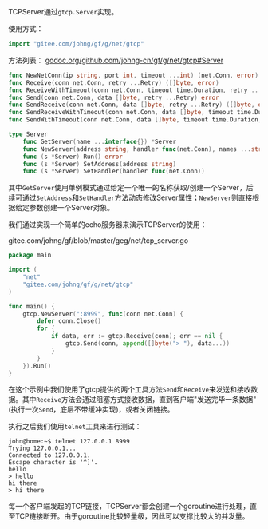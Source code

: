 TCPServer通过```gtcp.Server```实现。

使用方式：
```go
import "gitee.com/johng/gf/g/net/gtcp"
```

方法列表：
[godoc.org/github.com/johng-cn/gf/g/net/gtcp#Server](https://godoc.org/github.com/johng-cn/gf/g/net/gtcp)
```go
func NewNetConn(ip string, port int, timeout ...int) (net.Conn, error)
func Receive(conn net.Conn, retry ...Retry) ([]byte, error)
func ReceiveWithTimeout(conn net.Conn, timeout time.Duration, retry ...Retry) ([]byte, error)
func Send(conn net.Conn, data []byte, retry ...Retry) error
func SendReceive(conn net.Conn, data []byte, retry ...Retry) ([]byte, error)
func SendReceiveWithTimeout(conn net.Conn, data []byte, timeout time.Duration, retry ...Retry) ([]byte, error)
func SendWithTimeout(conn net.Conn, data []byte, timeout time.Duration, retry ...Retry) error

type Server
    func GetServer(name ...interface{}) *Server
    func NewServer(address string, handler func(net.Conn), names ...string) *Server
    func (s *Server) Run() error
    func (s *Server) SetAddress(address string)
    func (s *Server) SetHandler(handler func(net.Conn))
```

其中```GetServer```使用单例模式通过给定一个唯一的名称获取/创建一个Server，后续可通过```SetAddress```和```SetHandler```方法动态修改Server属性；```NewServer```则直接根据给定参数创建一个Server对象。

我们通过实现一个简单的echo服务器来演示TCPServer的使用：

gitee.com/johng/gf/blob/master/geg/net/tcp_server.go

```go
package main

import (
    "net"
    "gitee.com/johng/gf/g/net/gtcp"
)

func main() {
    gtcp.NewServer(":8999", func(conn net.Conn) {
        defer conn.Close()
        for {
            if data, err := gtcp.Receive(conn); err == nil {
                gtcp.Send(conn, append([]byte("> "), data...))
            }
        }
    }).Run()
}
```
在这个示例中我们使用了gtcp提供的两个工具方法```Send```和```Receive```来发送和接收数据。其中```Receive```方法会通过阻塞方式接收数据，直到客户端"发送完毕一条数据"(执行一次```Send```，底层不带缓冲实现)，或者关闭链接。

执行之后我们使用```telnet```工具来进行测试：

```shell
john@home:~$ telnet 127.0.0.1 8999
Trying 127.0.0.1...
Connected to 127.0.0.1.
Escape character is '^]'.
hello        
> hello
hi there
> hi there
```

每一个客户端发起的TCP链接，TCPServer都会创建一个goroutine进行处理，直至TCP链接断开。由于goroutine比较轻量级，因此可以支撑比较大的并发量。